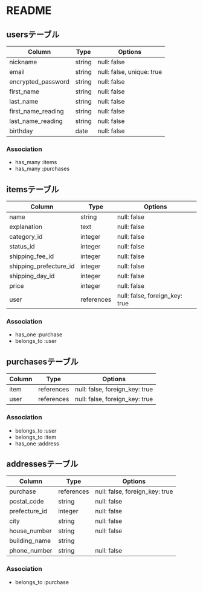 # README

## usersテーブル

|Column              |Type    |Options      |
|--------------------|--------|-------------|
| nickname           | string | null: false |
| email              | string | null: false, unique: true|
| encrypted_password | string | null: false |
| first_name         | string | null: false |
| last_name          | string | null: false |
| first_name_reading | string | null: false |
| last_name_reading  | string | null: false |
| birthday           | date   | null: false |

### Association

- has_many :items
- has_many :purchases

## itemsテーブル

|Column              |Type     |Options      |
|--------------------|---------|-------------|
| name               | string  | null: false |
| explanation        | text    | null: false |
| category_id        | integer | null: false |
| status_id          | integer | null: false |
| shipping_fee_id    | integer | null: false |
| shipping_prefecture_id| integer    | null: false |
| shipping_day_id       | integer    | null: false |
| price                 | integer    | null: false |
| user                  | references | null: false, foreign_key: true|

### Association

- has_one :purchase
- belongs_to :user

## purchasesテーブル

|Column         |Type        |Options                        |
|---------------|------------|-------------------------------|
| item          | references | null: false, foreign_key: true|
| user          | references | null: false, foreign_key: true|

### Association

- belongs_to :user
- belongs_to :item
- has_one :address

## addressesテーブル

|Column                |Type        |Options                        |
|----------------------|------------|-------------------------------|
| purchase             | references | null: false, foreign_key: true|
| postal_code          | string     | null: false |
| prefecture_id        | integer    | null: false |
| city                 | string     | null: false |
| house_number         | string     | null: false |
| building_name        | string     |             |
| phone_number         | string     | null: false |

### Association

- belongs_to :purchase